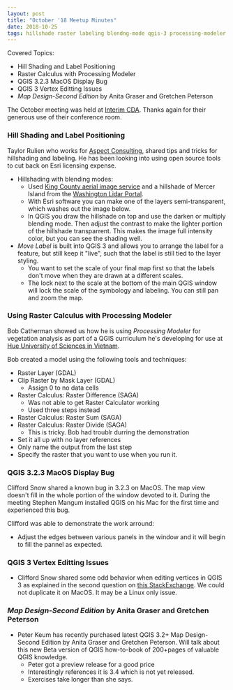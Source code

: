 ```yaml
---
layout: post
title: "October '18 Meetup Minutes"
date: 2018-10-25
tags: hillshade raster labeling blendng-mode qgis-3 processing-modeler raster-calculus bug vertex editing learning
---
```


Covered Topics:
* Hill Shading and Label Positioning
* Raster Calculus with Processing Modeler
* QGIS 3.2.3 MacOS Display Bug
* QGIS 3 Vertex Editting Issues
* _Map Design-Second Edition_ by Anita Graser and Gretchen Peterson

The October meeting was held at [Interim CDA](http://interimicda.org/whatwedo/). Thanks again for their generous use of their conference room.

### Hill Shading and Label Positioning ###

Taylor Rulien who works for [Aspect Consulting](https://www.aspectconsulting.com/), shared tips and tricks for hillshading and labeling. He has been looking into using open source tools to cut back on Esri licensing expense.
* Hillshading with blending modes:
    * Used [King County aerial image service](http://gismaps.kingcounty.gov/arcgis/rest/services/BaseMaps/KingCo_Aerial_2017/MapServer) and a hillshade of Mercer Island from the [Washington Lidar Portal](http://lidarportal.dnr.wa.gov/).
    * With Esri software you can make one of the layers semi-transparent, which washes out the image below.
    * In QGIS you draw the hillshade on top and use the darken or multiply blending mode. Then adjust the contrast to make the lighter portion of the hillshade transparrent. This makes the image full intensity color, but you can see the shading well.
* _Move Label_ is built into QGIS 3 and allows you to arrange the label for a feature, but still keep it "live", such that the label is still tied to the layer styling. 
    * You want to set the scale of your final map first so that the labels don't move when they are  drawn at a different scales.
    * The lock next to the scale at the bottom of the main QGIS window will lock the scale of the symbology and labeling. You can still pan and zoom the map.

###  Using Raster Calculus with Processing Modeler ###

Bob Catherman showed us how he is using *Processing Modeler* for vegetation analysis as part of a QGIS curriculum he's developing for use at [Hue University of Sciences in Vietnam](http://www.husc.edu.vn/en/news.php).

Bob created a model using the following tools and techniques:
* Raster Layer (GDAL)
* Clip Raster by Mask Layer (GDAL)
    * Assign 0 to no data cells
* Raster Calculus: Raster Difference (SAGA)
    * Was not able to get Raster Calculator working
    * Used three steps instead
* Raster Calculus: Raster Sum (SAGA)
* Raster Calculus: Raster Divide (SAGA)
    * This is tricky. Bob had troublr durring the demonstration
* Set it all up with no layer references
* Only name the output from the last step
* Specify the raster that you want to use when you run it.

### QGIS 3.2.3 MacOS Display Bug ###

Clifford Snow shared a known bug in 3.2.3 on MacOS. The map view doesn't fill in the whole portion of the window devoted to it. During the meeting Stephen Mangum installed QGIS on his Mac for the first time and experienced this bug. 

Clifford was able to demonstrate the work arround:
* Adjust the edges between various panels in the window and it will begin to fill the pannel as expected. 

### QGIS 3 Vertex Editting Issues ###

* Clifford Snow shared some odd behavior when editing vertices in QGIS 3 as explained in the second question on [this StackExchange](//gis.stackexchange.com/questions/278217/how-does-the-qgis3-vertex-editor-work). We could not duplicate it on MacOS. It may be a Linux only issue.

### _Map Design-Second Edition_ by Anita Graser and Gretchen Peterson ###

* Peter Keum has recently purchased latest QGIS 3.2+ Map Design-Second Edition by Anita Graser and Gretchen Peterson. Will talk about this new Beta version of QGIS how-to-book of 200+pages of valuable QGIS knowledge.
	* Peter got a preview release for a good price
	* Interestingly references it is 3.4 which is not yet released.
	* Exercises take longer than she says.
